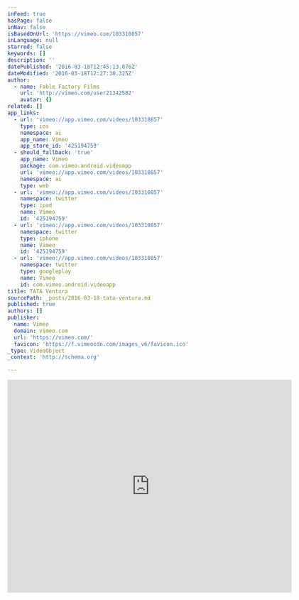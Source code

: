 ```yaml
---
inFeed: true
hasPage: false
inNav: false
isBasedOnUrl: 'https://vimeo.com/103310857'
inLanguage: null
starred: false
keywords: []
description: ''
datePublished: '2016-03-18T12:45:13.876Z'
dateModified: '2016-03-18T12:27:30.325Z'
author:
  - name: Fable Factory Films
    url: 'http://vimeo.com/user21342582'
    avatar: {}
related: []
app_links:
  - url: 'vimeo://app.vimeo.com/videos/103310857'
    type: ios
    namespace: ai
    app_name: Vimeo
    app_store_id: '425194759'
  - should_fallback: 'true'
    app_name: Vimeo
    package: com.vimeo.android.videoapp
    url: 'vimeo://app.vimeo.com/videos/103310857'
    namespace: ai
    type: web
  - url: 'vimeo://app.vimeo.com/videos/103310857'
    namespace: twitter
    type: ipad
    name: Vimeo
    id: '425194759'
  - url: 'vimeo://app.vimeo.com/videos/103310857'
    namespace: twitter
    type: iphone
    name: Vimeo
    id: '425194759'
  - url: 'vimeo://app.vimeo.com/videos/103310857'
    namespace: twitter
    type: googleplay
    name: Vimeo
    id: com.vimeo.android.videoapp
title: TATA Ventura
sourcePath: _posts/2016-03-18-tata-ventura.md
published: true
authors: []
publisher:
  name: Vimeo
  domain: vimeo.com
  url: 'https://vimeo.com/'
  favicon: 'https://f.vimeocdn.com/images_v6/favicon.ico'
_type: VideoObject
_context: 'http://schema.org'

---
```

<iframe src="https://cdn.embedly.com/widgets/media.html?src=https%3A%2F%2Fplayer.vimeo.com%2Fvideo%2F103310857&amp;url=https%3A%2F%2Fvimeo.com%2F103310857&amp;image=http%3A%2F%2Fi.vimeocdn.com%2Fvideo%2F485512238_640.jpg&amp;key=b7d04c9b404c499eba89ee7072e1c4f7&amp;type=text%2Fhtml&amp;schema=vimeo" width="640" height="480" scrolling="no" frameborder="0" allowfullscreen="allowfullscreen" style=""></iframe>